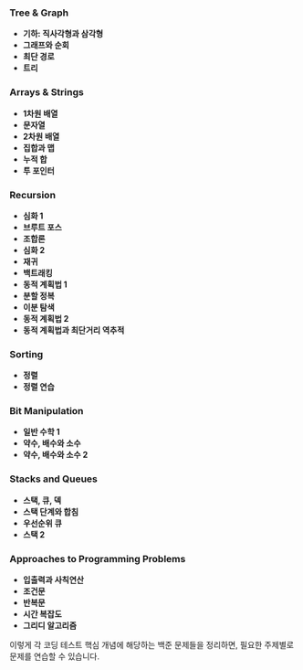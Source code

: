 ### Tree & Graph
- **기하: 직사각형과 삼각형**
- **그래프와 순회**
- **최단 경로**
- **트리**

### Arrays & Strings
- **1차원 배열**
- **문자열**
- **2차원 배열**
- **집합과 맵**
- **누적 합**
- **투 포인터**

### Recursion
- **심화 1**
- **브루트 포스**
- **조합론**
- **심화 2**
- **재귀**
- **백트래킹**
- **동적 계획법 1**
- **분할 정복**
- **이분 탐색**
- **동적 계획법 2**
- **동적 계획법과 최단거리 역추적**

### Sorting
- **정렬**
- **정렬 연습**

### Bit Manipulation
- **일반 수학 1**
- **약수, 배수와 소수**
- **약수, 배수와 소수 2**

### Stacks and Queues
- **스택, 큐, 덱**
- **스택 단계와 합침**
- **우선순위 큐**
- **스택 2**

### Approaches to Programming Problems
- **입출력과 사칙연산**
- **조건문**
- **반복문**
- **시간 복잡도**
- **그리디 알고리즘**

이렇게 각 코딩 테스트 핵심 개념에 해당하는 백준 문제들을 정리하면, 필요한 주제별로 문제를 연습할 수 있습니다.
